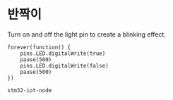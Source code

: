 # 반짝이

Turn on and off the light pin to create a blinking effect.

```blocks
forever(function() {
    pins.LED.digitalWrite(true)
    pause(500)
    pins.LED.digitalWrite(false)
    pause(500)
})
```

```package
stm32-iot-node
```